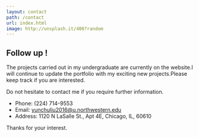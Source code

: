```yaml
---
layout: contact
path: /contact
url: index.html
image: http://unsplash.it/400?random
---
```


## Follow  up !

The projects carried out in my undergraduate are currently on the website.I will continue to update the portfolio with my exciting new projects.Please keep track if you are interested.

Do not hesitate to contact me if you require further information.

* Phone: (224) 714-9553
* Email: yunchuliu2016@u.northwestern.edu
* Address: 1120 N LaSalle St., Apt 4E, Chicago, IL, 60610




Thanks for your interest.
